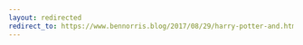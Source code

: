 ```yaml
---
layout: redirected
redirect_to: https://www.bennorris.blog/2017/08/29/harry-potter-and.html
---
```

